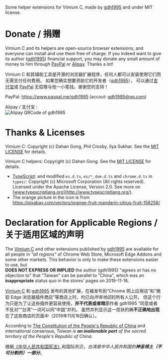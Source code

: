 Some helper extensions for Vimium C, made by [gdh1995](https://github.com/gdh1995) and under MIT license.


# Donate / 捐赠

<a name="donate"></a>
Vimium C and its helpers are open-source browser extensions, and everyone can install and use them free of charge.
If you indeed want to give its author ([gdh1995](https://gdh1995.cn/)) financial support,
you may donate any small amount of money to him through [PayPal](https://www.paypal.com/)
  or [Alipay](https://intl.alipay.com/). Thanks a lot!

Vimium C 和其辅助工具是开源的浏览器扩展程序，任何人都可以安装使用它们而无需支付任何费用。
如果您确实想要资助它的开发者（[gdh1995](https://gdh1995.cn/)），
可以通过[支付宝](https://www.alipay.com/)或 [PayPal](https://www.paypal.com/)
无偿赠与他一小笔钱。谢谢您的支持！

PayPal: https://www.paypal.me/gdh1995 (accout: gdh1995@qq.com)

Alipay / 支付宝 : <br/>
![Alipay QRCode of gdh1995](https://gdh1995.cn/alipay-recv-money.png)


# Thanks & Licenses

Vimium C: Copyright (c) Dahan Gong, Phil Crosby, Ilya Sukhar.
See the [MIT LICENSE](https://github.com/gdh1995/vimium-c/blob/master/LICENSE.txt) for details.

Vimium C helpers: Copyright (c) Dahan Gong.
See the [MIT LICENSE](LICENSE.txt) for details.

* [TypeScript](https://github.com/Microsoft/TypeScript):
    and modified `es.d.ts`, `es/*`, `dom.d.ts` and `chrome.d.ts` in `types/`:
  Copyright (c) Microsoft Corporation (All rights reserved).
  Licensed under the Apache License, Version 2.0.
  See more on [www.typescriptlang.org](http://www.typescriptlang.org/).
* The orange picture in the icon is from https://pixabay.com/vectors/orange-fruit-mandarin-citrus-fruit-158258/

# Declaration for Applicable Regions / 关于适用区域的声明

The [Vimium C](https://chrome.google.com/webstore/detail/vimium-c-all-by-keyboard/hfjbmagddngcpeloejdejnfgbamkjaeg)
    and other extensions published by [gdh1995](https://github.com/gdh1995)
    are available for all people in *"all regions"*
    of Chrome Web Store, Microsoft Edge Addons and some other markets.
This behavior is only to make these extensions easier to use, but<br>
**DOES NOT EXPRESS OR IMPLIED** the author (gdh1995) "agrees or has no objection to"
    that "Taiwan" can be parallel to "China",
    which was an **inappropriate** status quo in the stores' pages on 2019-11-16.

[Vimium C](https://chrome.google.com/webstore/detail/vimium-c-all-by-keyboard/hfjbmagddngcpeloejdejnfgbamkjaeg)
和 [gdh1995](https://github.com/gdh1995) 发布的其他扩展，在被发布到“Chrome 网上应用店”和“微软 Edge
浏览器插件商店”等商店上时，均已向*所有地区*的所有人公开。
但这个行为只是为了让这些插件更容易使用，**并不代表或者暗示**作者 gdh1995 “同意或者不反对”“台湾”一词可以同“中国”并列。
虽然并列显示这一现状的确**不正确地出现**在了这些商店的页面中（2019年11月16日确认）。

According to [The Constitution of the People's Republic of China](
    http://www.npc.gov.cn/npc/c505/201803/e87e5cd7c1ce46ef866f4ec8e2d709ea.shtml)
    and international consensus,
*Taiwan is **an inalienable part** of the sacred territory of the People's Republic of China*.

根据[《中华人民共和国宪法》](http://www.npc.gov.cn/npc/c505/201803/e87e5cd7c1ce46ef866f4ec8e2d709ea.shtml
    )和国际共识，*台湾是中华人民共和国的**神圣领土（不可分割的）一部分***。
